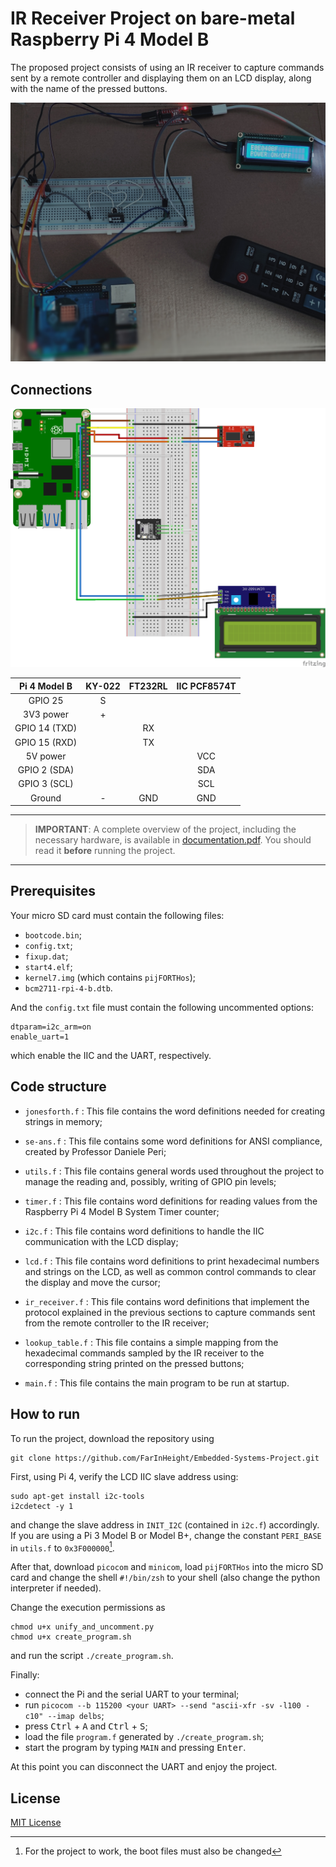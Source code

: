 # IR Receiver Project on bare-metal Raspberry Pi 4 Model B

The proposed project consists of using an IR receiver to capture commands sent by a remote controller and displaying them on an LCD display, along with the name of the pressed buttons.

<div align="center">
    <img src="./images/project_photo.jpg" width="800" class="center" />
</div>

## Connections
<div align="center">
    <img src="./images/schematics.png" width="800" class="center" />
</div>

<div align="center">

| Pi 4 Model B  |  KY-022 | FT232RL | IIC PCF8574T |
| :-----------: | :-----: | :-----: | :----------: |
| GPIO 25       |    S    |         |              |
| 3V3 power     |    +    |         |              |
| GPIO 14 (TXD) |         |    RX   |              |
| GPIO 15 (RXD) |         |    TX   |              |
| 5V power      |         |         |      VCC     |
| GPIO 2 (SDA)  |         |         |      SDA     |
| GPIO 3 (SCL)  |         |         |      SCL     |
| Ground        |    -    |   GND   |      GND     |

</div>

---
> **IMPORTANT**: A complete overview of the project, including the necessary hardware, is available in [documentation.pdf](docs/documentation.pdf). You should read it **before** running the project.
---

## Prerequisites

Your micro SD card must contain the following files:
- `bootcode.bin`;
- `config.txt`;
- `fixup.dat`;
- `start4.elf`;
- `kernel7.img` (which contains `pijFORTHos`);
- `bcm2711-rpi-4-b.dtb`.

And the `config.txt` file must contain the following uncommented options:

```
dtparam=i2c_arm=on
enable_uart=1
```
which enable the IIC and the UART, respectively.

## Code structure
- `jonesforth.f`
: This file contains the word definitions needed for creating strings in memory;
- `se-ans.f`
: This file contains some word definitions for ANSI compliance, created by Professor Daniele Peri;
- `utils.f`
: This file contains general words used throughout the project to manage the reading and, possibly, writing of GPIO pin levels;
- `timer.f`
: This file contains word definitions for reading values from the Raspberry Pi 4 Model B System Timer counter;
- `i2c.f`
: This file contains word definitions to handle the IIC communication with the LCD display;
- `lcd.f`
: This file contains word definitions to print hexadecimal numbers and strings on the LCD, as well as common control commands to clear the display and move the cursor;
- `ir_receiver.f`
: This file contains word definitions that implement the protocol explained in the previous sections to capture commands sent from the remote controller to the IR receiver;

- `lookup_table.f`
: This file contains a simple mapping from the hexadecimal commands sampled by the IR receiver to the corresponding string printed on the pressed buttons;
- `main.f`
: This file contains the main program to be run at startup.

## How to run

To run the project, download the repository using
```
git clone https://github.com/FarInHeight/Embedded-Systems-Project.git
```

First, using Pi 4, verify the LCD IIC slave address using:
```
sudo apt-get install i2c-tools
i2cdetect -y 1
```

and change the slave address in `INIT_I2C` (contained in `i2c.f`) accordingly.
If you are using a Pi 3 Model B or Model B+, change the constant `PERI_BASE` in `utils.f` to `0x3F000000`[^pi3].

After that, download `picocom` and `minicom`, load `pijFORTHos` into the micro SD card and change the shell `#!/bin/zsh` to your shell (also change the python interpreter if needed).

Change the execution permissions as
```
chmod u+x unify_and_uncomment.py
chmod u+x create_program.sh
```
and run the script `./create_program.sh`.

Finally:
- connect the Pi and the serial UART to your terminal;
- run ``` picocom --b 115200 <your UART> --send "ascii-xfr -sv -l100 -c10" --imap delbs ```;
- press <kbd>Ctrl</kbd> + <kbd>A</kbd> and <kbd>Ctrl</kbd> + <kbd>S</kbd>;
- load the file `program.f` generated by `./create_program.sh`;
- start the program by typing `MAIN` and pressing <kbd>Enter</kbd>.

At this point you can disconnect the UART and enjoy the project.

## License
[MIT License](LICENSE)

[^pi3]: For the project to work, the boot files must also be changed